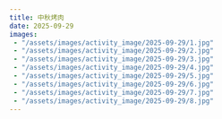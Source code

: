 ```yaml
---
title: 中秋烤肉
date: 2025-09-29
images: 
 - "/assets/images/activity_image/2025-09-29/1.jpg"
 - "/assets/images/activity_image/2025-09-29/2.jpg"
 - "/assets/images/activity_image/2025-09-29/3.jpg"
 - "/assets/images/activity_image/2025-09-29/4.jpg"
 - "/assets/images/activity_image/2025-09-29/5.jpg"
 - "/assets/images/activity_image/2025-09-29/6.jpg"
 - "/assets/images/activity_image/2025-09-29/7.jpg"
 - "/assets/images/activity_image/2025-09-29/8.jpg"
---
```

